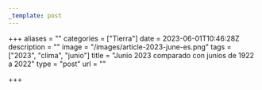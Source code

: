 ```yaml
---
_template: post
---
```



+++
aliases = ""
categories = ["Tierra"]
date = 2023-06-01T10:46:28Z
description = ""
image = "/images/article-2023-june-es.png"
tags = ["2023", "clima", "junio"]
title = "Junio ​​2023 comparado con junios de 1922 a 2022"
type = "post"
url = ""

+++
